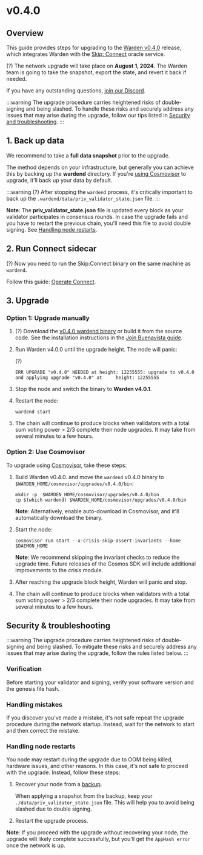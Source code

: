 ﻿---
sidebar_position: 1
---

# v0.4.0

## Overview

This guide provides steps for upgrading to the [Warden v0.4.0](https://github.com/warden-protocol/wardenprotocol/releases/tag/v0.4.0) release, which integrates Warden with the [Skip: Connect](https://docs.skip.build/connect/introduction) oracle service.

(?) The network upgrade will take place on **August 1, 2024**. The Warden team is going to take the snapshot, export the state, and revert it back if needed.

If you have any outstanding questions, [join our Discord](https://discord.com/invite/warden).

:::warning
The upgrade procedure carries heightened risks of double-signing and being slashed. To handle these risks and securely address any issues that may arise during the upgrade, follow our tips listed in [Security and troubleshooting](#security-troubleshooting).
:::

## 1. Back up data

We recommend to take a **full data snapshot** prior to the upgrade.

The method depends on your infrastructure, but generally you can achieve this by backing up the **wardend** directory. If you're [using Cosmovisor](#option-2-use-cosmovisor) to upgrade, it'll back up your data by default.

:::warning
(?) After stopping the `wardend` process, it's critically important to back up the `.wardend/data/priv_validator_state.json` file.
:::

**Note**: The **priv_validator_state.json**  file is updated every block as your validator participates in consensus rounds. In case the upgrade fails and you have to restart the previous chain, you'll need this file to avoid double signing. See [Handling node restarts](#handling-node-restarts).

## 2. Run Connect sidecar

(?) Now you need to run the Skip:Connect binary on the same machine as `wardend`.

Follow this guide: [Operate Connect](/operate-a-node/operate-connect).

## 3. Upgrade

### Option 1: Upgrade manually

1. (?) Download the [v0.4.0 wardend binary](https://github.com/warden-protocol/wardenprotocol/releases/tag/v0.4.0) or build it from the source code. See the installation instructions in the [Join Buenavista guide](/operate-a-node/buenavista-testnet/join-buenavista#1-install).

2. Run Warden v4.0.0 until the upgrade height. The node will panic:

    (?)
    
    ```shell
    ERR UPGRADE "v0.4.0" NEEDED at height: 12255555: upgrade to v0.4.0 and applying upgrade "v0.4.0" at     height: 12255555
    ```
3. Stop the node and switch the binary to **Warden v4.0.1**.

4. Restart the node:  

    ```
    wardend start
    ```

5. The chain will continue to produce blocks when validators with a total sum voting power > 2/3 complete their node upgrades. It may take from several minutes to a few hours.

### Option 2: Use Cosmovisor

To upgrade using [Cosmovisor](https://pkg.go.dev/cosmossdk.io/tools/cosmovisor), take these steps:

1. Build Warden v0.4.0. and move the `wardend` v0.4.0 binary to `$WARDEN_HOME/cosmovisor/upgrades/v0.4.0/bin`:
    
    ```shell
    mkdir -p  $WARDEN_HOME/cosmovisor/upgrades/v0.4.0/bin
    cp $(which wardend) $WARDEN_HOME/cosmovisor/upgrades/v0.4.0/bin
    ```

    **Note**: Alternatively, enable auto-download in Cosmovisor, and it'll automatically download the binary.

2. Start the node:

    ```shell
    cosmovisor run start --x-crisis-skip-assert-invariants --home $DAEMON_HOME
    ```
    
    **Note**: We recommend skipping the invariant checks to reduce the upgrade time. Future releases of the Cosmos SDK will include additional improvements to the crisis module.

3. After reaching the upgrade block height, Warden will panic and stop.

4. The chain will continue to produce blocks when validators with a total sum voting power > 2/3 complete their node upgrades. It may take from several minutes to a few hours.

## Security & troubleshooting

:::warning
The upgrade procedure carries heightened risks of double-signing and being slashed. To mitigate these risks and securely address any issues that may arise during the upgrade, follow the rules listed below.
:::

### Verification

Before starting your validator and signing, verify your software version and the genesis file hash.

### Handling mistakes

If you discover you've made a mistake, it's not safe repeat the upgrade procedure during the network startup. Instead, wait for the network to start and then correct the mistake.

### Handling node restarts

You node may restart during the upgrade due to OOM being killed, hardware issues, and other reasons. In this case, it's not safe to proceed with the upgrade. Instead, follow these steps:

1. Recover your node from a [backup](#backup).  

    When applying a snapshot from the backup, keep your `./data/priv_validator_state.json` file. This will help you to avoid being slashed due to double signing.

3. Restart the upgrade process.

**Note**: If you proceed with the upgrade without recovering your node, the upgrade will likely complete successfully, but you'll get the `AppHash error` once the network is up.
